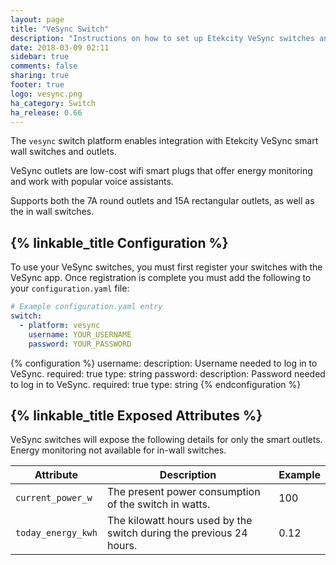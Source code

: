 ```yaml
---
layout: page
title: "VeSync Switch"
description: "Instructions on how to set up Etekcity VeSync switches and outlets within Home Assistant."
date: 2018-03-09 02:11
sidebar: true
comments: false
sharing: true
footer: true
logo: vesync.png
ha_category: Switch
ha_release: 0.66
---
```


The `vesync` switch platform enables integration with Etekcity VeSync smart wall switches and outlets.

VeSync outlets are low-cost wifi smart plugs that offer energy monitoring and work with popular voice assistants.

Supports both the 7A round outlets and 15A rectangular outlets, as well as the in wall switches.

## {% linkable_title Configuration %}

To use your VeSync switches, you must first register your switches with the VeSync app. Once registration is complete you must add the following to your `configuration.yaml` file:

```yaml
# Example configuration.yaml entry
switch:
  - platform: vesync
    username: YOUR_USERNAME
    password: YOUR_PASSWORD
```

{% configuration %}
username:
  description: Username needed to log in to VeSync.
  required: true
  type: string
password:
  description: Password needed to log in to VeSync.
  required: true
  type: string
{% endconfiguration %}

## {% linkable_title Exposed Attributes %}

VeSync switches will expose the following details for only the smart outlets.  Energy monitoring not available for in-wall switches.

| Attribute           | Description                                                         | Example         |
| ------------------- | ------------------------------------------------------------------- | --------------- |
| `current_power_w`   | The present power consumption of the switch in watts.               | 100             |
| `today_energy_kwh`  | The kilowatt hours used by the switch during the previous 24 hours. | 0.12            |
